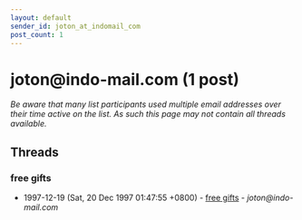 ```yaml
---
layout: default
sender_id: joton_at_indomail_com
post_count: 1
---
```


# joton<span>@</span>indo-mail.com (1 post)

_Be aware that many list participants used multiple email addresses over their time active on the list. As such this page may not contain all threads available._

## Threads

### free gifts
+ 1997-12-19 (Sat, 20 Dec 1997 01:47:55 +0800) - [free gifts](/archive/1997/12/723141dc0f3d3fcccf24b1b403419b31ffcc2437e45653736ce9091df8d32624) - _joton@indo-mail.com_

